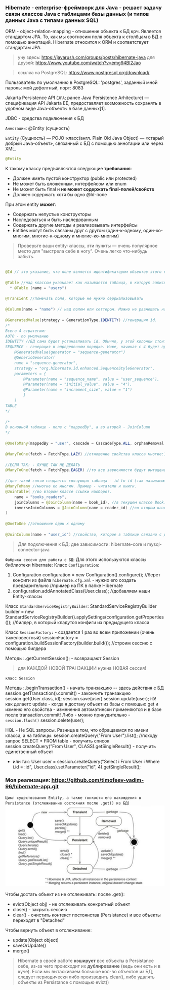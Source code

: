 ### Hibernate - enterprise-фреймворк для Java - решает задачу связи классов Java с таблицами базы данных (и типов данных Java с типами данных SQL)

ORM - object-relation-mapping - отношение объекта к БД крч. Является стандартом JPA. То, как мы соотносим поля объекта к столбцам в БД с помощью аннотаций. Hibernate относится к ORM и соответствует стандартам JPA.

> учу здесь: https://javarush.com/groups/posts/hibernate-java
для друзей: https://www.youtube.com/watch?v=emg94BI2Jao

> ссылка на PostgreSQL: https://www.postgresql.org/download/

Пользователь по умолчанию в PostgreSQL:  'postgres', заданный мной пароль: мой дефолтный, порт: 8083

Jakarta Persistence API (`JPA`; ранее Java Persistence Arhitecture) — спецификация API Jakarta EE, предоставляет возможность сохранять в удобном виде Java-объекты в базе данных[1].

JDBC - средства подключения к БД

`Аннотации`:
@Entity (сущность)

`Entity` (Сущность) — POJO-класс(англ. Plain Old Java Object) — «старый добрый Java-объект», связанный с БД с помощью аннотации или через XML. 
```java 
@Entity 
```
К такому классу предъявляются следующие **требования**:

* Должен иметь пустой конструктор (public или protected)
* Не может быть вложенным, интерфейсом или enum
* Не может быть final и **не может содержать final-полей/свойств**
* Должен содержать хотя бы одно @Id-поле

При этом entity **может**:
* Содержать непустые конструкторы
* Наследоваться и быть наследованным
* Содержать другие методы и реализовывать интерфейсы
* Entities могут быть связаны друг с другом (один-к-одному, один-ко-многим, многие-к-одному и многие-ко-многим)

> Проверьте ваши entity-классы, эти пункты — очень популярное место для "выстрела себе в ногу". Очень легко что-нибудь забыть. 

```java

@Id // это указание, что поле является идентификатором объектов этого класса. 

@Table //над классом указывает как называется таблица, в которую записываются объекты.
  * @Table (name = "users")

@Transient //помечать поля, которые не нужно серриализовывать

@Column(name = "name") // над полем или сеттером. Можно не размещать над полем, если имя поля класса и имя колонки совпадает.

@GeneratedValue(strategy = GenerationType.IDENTITY) //генерация id. 
/*
Всего 4 стратегии:
AUTO - по умолчанию
IDENTITY //БД сама будет устанавливать id. Обычно, у этой колонки стоит PRIMARY KEY, AUTOINCREMENT
SEQUENCE - генерация в определенном порядке. Ниже, начиная с 4 будет применен инкремент
	@GeneratedValue(generator = "sequence-generator")
	@GenericGenerator(
  	name = "sequence-generator",
  	strategy = "org.hibernate.id.enhanced.SequenceStyleGenerator",
  	parameters = {
    	@Parameter(name = "sequence_name", value = "user_sequence"),
    	@Parameter(name = "initial_value", value = "4"),
    	@Parameter(name = "increment_size", value = "1")
    	}
	)
TABLE
*/

/*
В основной таблице - поле с "mappedBy", а во второй - JoinColumn
*/

@OneToMany(mappedBy = "user", cascade = CascadeType.ALL, orphanRemoval = true) //связь поля с нескольким полями в др. табл. user - свойство в классе Auto (соотношение по классам, а не по таблицам). orphanRemoval = true - удалять все связные объекты при удалении этого.

@ManyToOne(fetch = FetchType.LAZY) //отношение свойства класса многие:1 - другому классу. Lazy - чтобы не вытащить вместе с объектом кучу других зависимостей по цепочке до бесконечности. Если обратимся к полю, которое не вытащилось из БД - хибернейт его сам дотянет. (в момент Persistance, конечно)

//ЕСЛИ ТАК: - ЛУЧШЕ ТАК НЕ ДЕЛАТЬ
@ManyToOne(fetch = FetchType.EAGER) //то все зависимости будут вытащены вместе с требуемым объектом. Например: получить университет - получим, вместе со списком студентов. 

//для такой связи создается связующая таблица - id to id (так называемый Join Table)
@ManyToMany //многие ко многим. Пример - читатели и книги.
@JoinTable( //во втором классе ссылки наоборот. 
	name = "books_readers",
	joinColumns = @JoinColumn(name = book_id), //в текущем классе Book. в классе Reader здесь reader_id
	inverseJoinColumns = @JoinColumn(name = reader_id) //во втором классе. в классе Reader здесь book_id
)

@OneToOne //отношение один к одному

@JoinColumn(name = "user_id") //свойство, которое в таблице связано с другой таблицей через вторичный ключ. Здесь имя своего столбца! Прописывать в таблице с Foreign key

```

> Для подключения к БД: две зависимости: hibernate-core и mysql-connector-java

`Фабрика сессия для работы с БД`:
Для этого используются классы библиотеки hibernate:
Класс `Configuration`:
  1. Configuration configuration = new Configuration().configure(); //берет конфиги из файла `hibernate.cfg.xml` - нужно его создать предварительно //пример на ПК в папке Hibernate
  2. configuration.addAnnotatedClass(User.class); //добавляем наши Entity-классы

Класс `StandardServiceRegistryBuilder`:
StandardServiceRegistryBuilder builder = new StandardServiceRegistryBuilder().applySettings(configuration.getProperties()); //билдер, в который кладутся конфиги из предыдущего класса

Класс `SessionFactory:` - создается 1 раз во всем приложении (очень тяжеловестный)
sessionFactory = configuration.buildSessionFactory(builder.build()); //строим сессию с помощью билдера

Методы:
.getCurrentSession(); - возвращают Session

> для КАЖДОЙ НОВОЙ ТРАНЗАКЦИИ нужна НОВАЯ сессия!

`класс Session`

Методы:
.beginTransaction() - начать транзакцию
-- здесь действия с БД
session.getTransaction().commit() - закончить транзакцию
session.get(User.class, id);
session.save(user)
session.update(user); `НО`! как делаетс update - когда я достану объект из базы с помощью get и изменю его свойства - изменения автоматиески применяются и в базе после transaction.commit! Либо - можно принудительно - `session.flush()`
session.delete(user);

HQL - Не SQL запросы. Разница в том, что обращаемся по имени класса, а на таблицы:
session.createQuery("From User").list(); //походу запрос SELECT * FROM table - получить список
session.createQuery("From User", CLASS).getSingleResult() - получить единственный объект
  * или так: User user = session.createQuery("Select i From User i Where i.id = :id", User.class).setParameter("id", 4).getSingleResult();

### Моя реализация: https://github.com/timofeev-vadim-96/hibernate-app.git

`Цикл существования Entity, а также тонкости его нахождения в Persistance (отслеживание состояния после .get() из БД)`
![](images/entity_life.jpg)

Чтобы достать объект из не отслеживать: после .get():
* evict(Object obj) - не отслеживать конкретный объект  
* close() - закрыть сессию
* clear() - очистить контекст постоянства (Persistance) и все объекты переходят в "Detached"

Чтобы вернуть объект в отслеживание:
* update(Object object)
* saveOrUpdate()
* merge()


> Hibernate в своей работе **кэширует** все объекты в Persistance себе, из-за чего происходит их **дублирование** (ведь они есть и в куче). Если мы вытаскиваем большое кол-во объектов из БД, следует периодически либо производить clear(), либо удалять объекты из Persistance c помощью evict()

